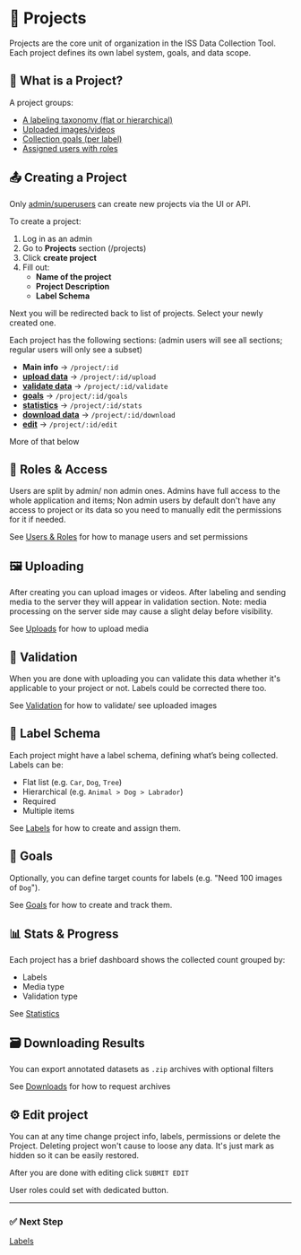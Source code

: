 # 📁 Projects

Projects are the core unit of organization in the ISS Data Collection Tool.
Each project defines its own label system, goals, and data scope.

<!-- <img src="/docs/assets/" alt="project_main"> -->

## 🔹 What is a Project?

A project groups:

- [A labeling taxonomy (flat or hierarchical)](/docs/labels.md)
- [Uploaded images/videos](/docs/uploads.md)
- [Collection goals (per label)](/docs/goals.md)
- [Assigned users with roles](/docs/users.md)

## 📤 Creating a Project

Only [admin/superusers](#-roles--access) can create new projects via the UI or API.

To create a project:
1. Log in as an admin
2. Go to **Projects** section (/projects)
3. Click **create project**
4. Fill out:
   - **Name of the project**
   - **Project Description**
   - **Label Schema**

<!-- <img src="/docs/assets/" alt="project_create"> -->

Next you will be redirected back to list of projects.
Select your newly created one.

<!-- <img src="/docs/assets/" alt="project_detail"> -->

Each project has the following sections:
(admin users will see all sections; regular users will only see a subset)

- **Main info** → `/project/:id`
- [**upload data**](#-uploading) → `/project/:id/upload`
- [**validate data**](#-validation) → `/project/:id/validate`
- [**goals**](#-goals) → `/project/:id/goals`
- [**statistics**](#-stats-progress) → `/project/:id/stats`
- [**download data**](#-downloading-results) → `/project/:id/download`
- [**edit**](#-edit-project) → `/project/:id/edit`

More of that below

## 👥 Roles & Access

Users are split by admin/ non admin ones.
Admins have full access to the whole application and items;
Non admin users by default don't have any access to project or its data
so you need to manually edit the permissions for it if needed.

<!-- <img src="/docs/assets/" alt="project_permissions"> -->

See [Users & Roles](/docs/users.md) for how to manage users and set permissions

## 🖼️ Uploading

After creating you can upload images or videos.
After labeling and sending media to the server they will appear in validation section.
Note: media processing on the server side may cause a slight delay before visibility.

<!-- <img src="/docs/assets/" alt="upload"> -->

See [Uploads](/docs/uploads.md) for how to upload media

## 📝 Validation

When you are done with uploading you can validate this data whether it's applicable to your project or not.
Labels could be corrected there too.

<!-- <img src="/docs/assets/" alt="validate"> -->

See [Validation](/docs/validation.md) for how to validate/ see uploaded images

## 🧩 Label Schema

Each project might have a label schema, defining what’s being collected. Labels can be:

- Flat list (e.g. `Car`, `Dog`, `Tree`)
- Hierarchical (e.g. `Animal > Dog > Labrador`)
- Required
- Multiple items

<!-- <img src="/docs/assets/" alt="labels"> -->

See [Labels](/docs/labels.md) for how to create and assign them.

## 🎯 Goals

Optionally, you can define target counts for labels (e.g. "Need 100 images of `Dog`").

<!-- <img src="/docs/assets/" alt="goals"> -->

See [Goals](/docs/goals.md) for how to create and track them.

## 📊 Stats & Progress

Each project has a brief dashboard shows the collected count grouped by:
- Labels
- Media type
- Validation type

<!-- <img src="/docs/assets/" alt="stats"> -->

See [Statistics](/docs/statistics.md)

## 🗃 Downloading Results

You can export annotated datasets as `.zip` archives with optional filters

<!-- <img src="/docs/assets/" alt="download"> -->

See [Downloads](/docs/downloads.md) for how to request archives

## ⚙️ Edit project

You can at any time change project info, labels, permissions or delete the Project.
Deleting project won't cause to loose any data. It's just mark as hidden so it can be easily restored.

After you are done with editing click `SUBMIT EDIT`

User roles could set with dedicated button.

<!-- <img src="/docs/assets/" alt="project_edit"> -->

---

### ✅ Next Step

[Labels](/docs/labels.md)
